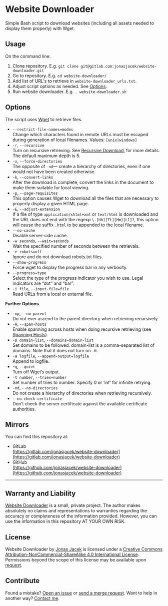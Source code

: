 # Website Downloader

Simple Bash script to download websites (including all assets needed to display them properly) with Wget.

## Usage

On the command line:

1. Clone repository. E.g. `git clone git@gitlab.com:jonasjacek/website-downloader.git`
2. Go to repository. E.g. `cd website-downloader/`
3. Add list of URL's to retrieve in `website-downloader_urls.txt`.
4. Adjust script options as needed. See [Options](#options).
5. Run website downloader. E.g. `. website-downloader.sh`

## Options

The script uses [Wget](https://www.gnu.org/software/wget/manual/wget.html) to retrieve files.

* `--restrict-file-names=modes`  
  Change which characters found in remote URLs must be escaped during generation of local filenames. Values: `[unix|windows]`
* `-r`, `--recursive`  
  Turn on recursive retrieving. See [Recursive Download](https://www.gnu.org/software/wget/manual/wget.html#Recursive-Download), for more details. The default maximum depth is 5.
* `-x`, `--force-directories`  
  The opposite of `-nd`— create a hierarchy of directories, even if one would not have been created otherwise.
* `-k`, `--convert-links`  
  After the download is complete, convert the links in the document to make them suitable for local viewing.
* `-p`, `--page-requisites`  
  This option causes Wget to download all the files that are necessary to properly display a given HTML page.
* `-E`, `--adjust-extension`  
  If a file of type `application/xhtml+xml` or `text/html` is downloaded and the URL does not end with the regexp `\.[Hh][Tt][Mm][Ll]?`, this option will cause the suffix `.html` to be appended to the local filename.
* `--no-cache`  
  Disable server-side cache.
* `-w seconds`, `--wait=seconds`  
  Wait the specified number of seconds between the retrievals.
* `-e robots=off`  
  Ignore and do not download robots.txt files.
* `--show-progress`  
  Force wget to display the progress bar in any verbosity.
* `--progress=type`  
  Select the type of the progress indicator you wish to use. Legal indicators are “dot” and “bar”.
* `-i file`, `--input-file=file`  
  Read URLs from a local or external file.

**Further Options**

* `-np`, `--no-parent`  
  Do not ever ascend to the parent directory when retrieving recursively.
* `-H`, `--span-hosts`  
  Enable spanning across hosts when doing recursive retrieving (see [Spanning Hosts](https://www.gnu.org/software/wget/manual/wget.html#Spanning-Hosts)).
* `-D domain-list`, `--domains=domain-list`  
  Set domains to be followed. domain-list is a comma-separated list of domains. Note that it does not turn on `-H`.
* `-a logfile`, `--append-output=logfile`  
  Append to logfile.
* -`q`, `--quiet`  
  Turn off Wget’s output.
* `-t number`, `--tries=number`  
  Set number of tries to number. Specify 0 or ‘inf’ for infinite retrying.
* `-nd`, `--no-directories`  
  Do not create a hierarchy of directories when retrieving recursively.
* `--no-check-certificate`  
  Don’t check the server certificate against the available certificate authorities.



## Mirrors

You can find this repository at:
* GitLab  
  [https://gitlab.com/jonasjacek/website-downloader](https://gitlab.com/jonasjacek/website-downloader)
* GitHub  
  [https://github.com/jonasjacek/website-downloader](https://github.com/jonasjacek/website-downloader)

***

## Warranty and Liability
[Website Downloader](https://gitlab.com/jonasjacek/website-downloader) is a small, private project. The author makes absolutely no claims and representations to warranties regarding the accuracy or completeness of the information provided. However, you can use the information in this repository AT YOUR OWN RISK.

## License

<span xmlns:dct="http://purl.org/dc/terms/" href="http://purl.org/dc/dcmitype/Text" property="dct:title" rel="dct:type">Website Downloader</span> by <a xmlns:cc="http://creativecommons.org/ns#" href="https://gitlab.com/jonasjacek/website-downloader" property="cc:attributionName" rel="cc:attributionURL">Jonas Jacek</a> is licensed under a <a rel="license" href="http://creativecommons.org/licenses/by-nc-sa/4.0/">Creative Commons Attribution-NonCommercial-ShareAlike 4.0 International License</a>. Permissions beyond the scope of this license may be available upon <a xmlns:cc="http://creativecommons.org/ns#" href="https://www.jonas.me/contact" rel="cc:morePermissions">request</a>.

## Contribute

Found a mistake? [Open an issue](https://gitlab.com/jonasjacek/website-downloader/-/issues) or [send a merge request](https://gitlab.com/jonasjacek/website-downloader/-/merge_requests). Want to help in another way? [Contact me](https://www.jonas.me/contact).
